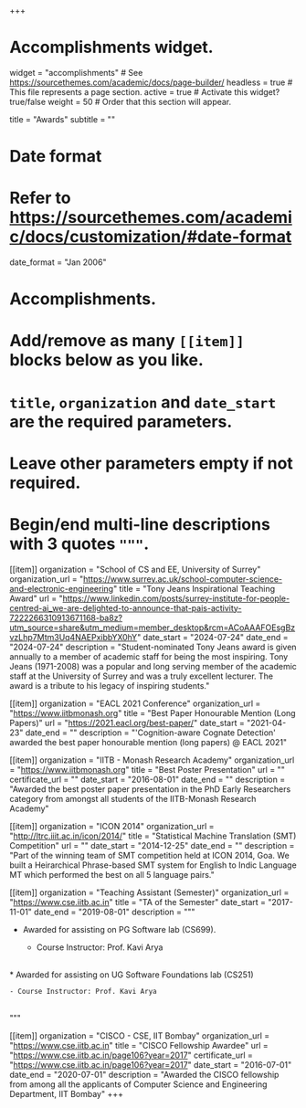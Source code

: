 +++
# Accomplishments widget.
widget = "accomplishments"  # See https://sourcethemes.com/academic/docs/page-builder/
headless = true  # This file represents a page section.
active = true  # Activate this widget? true/false
weight = 50  # Order that this section will appear.

title = "Awards"
subtitle = ""

# Date format
#   Refer to https://sourcethemes.com/academic/docs/customization/#date-format
date_format = "Jan 2006"

# Accomplishments.
#   Add/remove as many `[[item]]` blocks below as you like.
#   `title`, `organization` and `date_start` are the required parameters.
#   Leave other parameters empty if not required.
#   Begin/end multi-line descriptions with 3 quotes `"""`.

[[item]]
  organization = "School of CS and EE, University of Surrey"
  organization_url = "https://www.surrey.ac.uk/school-computer-science-and-electronic-engineering"
  title = "Tony Jeans Inspirational Teaching Award"
  url = "https://www.linkedin.com/posts/surrey-institute-for-people-centred-ai_we-are-delighted-to-announce-that-pais-activity-7222266310913671168-ba8z?utm_source=share&utm_medium=member_desktop&rcm=ACoAAAFOEsgBzvzLhp7Mtm3Uq4NAEPxibbYX0hY"
  date_start = "2024-07-24"
  date_end = "2024-07-24"
  description = "Student-nominated Tony Jeans award is given annually to a member of academic staff for being the most inspiring. Tony Jeans (1971-2008) was a popular and long serving member of the academic staff at the University of Surrey and was a truly excellent lecturer. The award is a tribute to his legacy of inspiring students."

[[item]]
  organization = "EACL 2021 Conference"
  organization_url = "https://www.iitbmonash.org"
  title = "Best Paper Honourable Mention (Long Papers)"
  url = "https://2021.eacl.org/best-paper/"
  date_start = "2021-04-23"
  date_end = ""
  description = "'Cognition-aware Cognate Detection' awarded the best paper honourable mention (long papers) @ EACL 2021"

[[item]]
  organization = "IITB - Monash Research Academy"
  organization_url = "https://www.iitbmonash.org"
  title = "Best Poster Presentation"
  url = ""
  certificate_url = ""
  date_start = "2016-08-01"
  date_end = ""
  description = "Awarded the best poster paper presentation in the PhD Early Researchers category from amongst all students of the IITB-Monash Research Academy"

[[item]]
  organization = "ICON 2014"
  organization_url = "http://ltrc.iiit.ac.in/icon/2014/"
  title = "Statistical Machine Translation (SMT) Competition"
  url = ""
  date_start = "2014-12-25"
  date_end = ""
  description = "Part of the winning team of SMT competition held at ICON 2014, Goa. We built a Heirarchical Phrase-based SMT system for English to Indic Language MT which performed the best on all 5 language pairs."
  
[[item]]
  organization = "Teaching Assistant (Semester)"
  organization_url = "https://www.cse.iitb.ac.in"
  title = "TA of the Semester"
  date_start = "2017-11-01"
  date_end = "2019-08-01"
  description = """
  <br />
  * Awarded for assisting on PG Software lab (CS699). 

    - Course Instructor: Prof. Kavi Arya
  <br />
  * Awarded for assisting on UG Software Foundations lab (CS251)

    - Course Instructor: Prof. Kavi Arya
  <br />
  """

[[item]]
  organization = "CISCO - CSE, IIT Bombay"
  organization_url = "https://www.cse.iitb.ac.in"
  title = "CISCO Fellowship Awardee"
  url = "https://www.cse.iitb.ac.in/page106?year=2017"
  certificate_url = "https://www.cse.iitb.ac.in/page106?year=2017"
  date_start = "2016-07-01"
  date_end = "2020-07-01"
  description = "Awarded the CISCO fellowship from among all the applicants of Computer Science and Engineering Department, IIT Bombay"
+++
